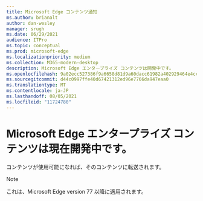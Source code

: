 ```yaml
---
title: Microsoft Edge コンテンツ通知
ms.author: brianalt
author: dan-wesley
manager: srugh
ms.date: 06/29/2021
audience: ITPro
ms.topic: conceptual
ms.prod: microsoft-edge
ms.localizationpriority: medium
ms.collection: M365-modern-desktop
description: Microsoft Edge エンタープライズ コンテンツは開発中です。
ms.openlocfilehash: 9a02ecc527386f9a6658d81d9a60dacc61982a402929464e4cc0d642f91be56b
ms.sourcegitcommit: d44c0997ffe40d67421312ed96e7766da947eaa0
ms.translationtype: MT
ms.contentlocale: ja-JP
ms.lasthandoff: 08/05/2021
ms.locfileid: "11724780"
---
```

# <a name="microsoft-edge-enterprise-content-is-under-development"></a>Microsoft Edge エンタープライズ コンテンツは現在開発中です。

コンテンツが使用可能になれば、そのコンテンツに転送されます。

> [!NOTE]
> これは、Microsoft Edge version 77 以降に適用されます。
